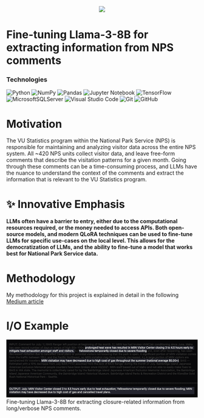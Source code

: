 <p align="center">
    <img src="https://github.com/austinlackey/llama-3-NPS/blob/main/DALLE%20LLama.png" width="500">
</p>

# Fine-tuning Llama-3-8B for extracting information from NPS comments

### Technologies
![Python](https://img.shields.io/badge/python-3670A0?style=for-the-badge&logo=python&logoColor=ffdd54)
![NumPy](https://img.shields.io/badge/numpy-%23013243.svg?style=for-the-badge&logo=numpy&logoColor=white)
![Pandas](https://img.shields.io/badge/pandas-%23150458.svg?style=for-the-badge&logo=pandas&logoColor=white)
![Jupyter Notebook](https://img.shields.io/badge/jupyter-%23FA0F00.svg?style=for-the-badge&logo=jupyter&logoColor=white)
![TensorFlow](https://img.shields.io/badge/TensorFlow-%23FF6F00.svg?style=for-the-badge&logo=TensorFlow&logoColor=white)
![MicrosoftSQLServer](https://img.shields.io/badge/Microsoft%20SQL%20Server-CC2927?style=for-the-badge&logo=microsoft%20sql%20server&logoColor=white)
![Visual Studio Code](https://img.shields.io/badge/Visual%20Studio%20Code-0078d7.svg?style=for-the-badge&logo=visual-studio-code&logoColor=white)
![Git](https://img.shields.io/badge/git-%23F05033.svg?style=for-the-badge&logo=git&logoColor=white)
![GitHub](https://img.shields.io/badge/github-%23121011.svg?style=for-the-badge&logo=github&logoColor=white)

# Motivation
The VU Statistics program within the National Park Service (NPS) is responsible for maintaining and analyzing visitor data across the entire NPS system. All ~420 NPS units collect visitor data, and leave free-form comments that describe the visitation patterns for a given month. Going through these comments can be a time-consuming process, and LLMs have the nuance to understand the context of the comments and extract the information that is relevant to the VU Statistics program.

# :sparkles: Innovative Emphasis
**LLMs often have a barrier to entry, either due to the computational resources required, or the money needed to access APIs. Both open-source models, and modern QLoRA techniques can be used to fine-tune LLMs for specific use-cases on the local level. This allows for the democratization of LLMs, and the ability to fine-tune a model that works best for National Park Service data.**

# Methodology
My methodology for this project is explained in detail in the following 
[Medium article](https://austin-lackey.medium.com/fine-tuning-llama-3-8b-for-national-park-service-use-cases-a93eba881cf4)

# I/O Example
![I/O Example](https://github.com/austinlackey/llama-3-NPS/blob/main/Visuals/OutputExample.png)
Fine-tuning Llama-3-8B for extracting closure-related information from long/verbose NPS comments.